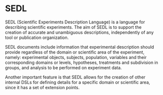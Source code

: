 # SEDL
SEDL (Scientific Experiments Description Language) is a language for describing scientific experiments. The aim of SEDL is to support the creation of accurate and unambiguous descriptions, independently of any tool or publication organization. 

SEDL documents include information that experimental description should provide regardless of the domain or scientific area  of the experiment, namely: experimental objects, subjects, population, variables and their corresponding domains or levels, hypotheses, treatments and subdivision in groups, and analysis to be performed on experiment data.

Another important feature is that SEDL allows for the creation of other internal DSLs for defining details for a specific domain or scientific area, since it has a set of extension points.

